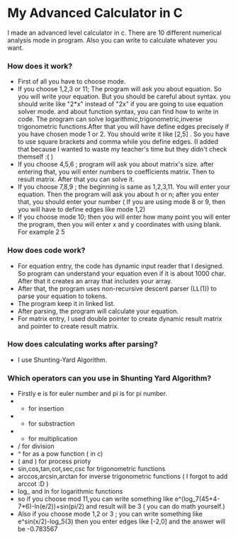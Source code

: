 # My Advanced Calculator in C
I made an advanced level calculator in c. There are 10 different numerical analysis mode in program. Also you can write to calculate whatever you want.
 ### How does it work?
 * First of all you have to choose mode.
 * If you choose 1,2,3 or 11; The program will ask you about equation. So you will write your equation. But you should be careful about syntax. you should write like "2*x" instead of "2x" if you are going to use equation solver mode.
and about function syntax, you can find how to write in code. The program can solve logarithmic,trigonometric,inverse trigonometric functions.After that you will have define edges precisely if you have chosen mode 1 or 2. 
You should write it like [2,5] . So you have to use square brackets and comma while you define edges. (I added that because I wanted to waste my teacher's time but they didn't check themself :(  )
* If you choose 4,5,6 ; program will ask you about matrix's size. after entering that, you will enter numbers to coefficients matrix. Then to result matrix. After that you can solve it.
* If you choose 7,8,9 ;  the beginning is same as 1,2,3,11. You will enter your equation. Then the program will ask you about h or n; after you enter that, you should enter your number ( If you are using mode 8 or 9, then you will have to 
define edges like mode 1,2)
* If you choose mode 10; then you will enter how many point you will enter the program, then you will enter x and y coordinates with using blank. For example 2 5 
 ### How does code work?
* For equation entry, the code has dynamic input reader that I designed. So program can understand your equation even if it is about 1000 char. After that it creates an array that includes your array.
* After that, the program uses non-recursive descent parser (LL(1)) to parse your equation to tokens.
* The program keep it in linked list.
* After parsing, the program will calculate your equation.
* For matrix entry, I used double pointer to create dynamic result matrix and pointer to create result matrix.   
### How does calculating works after parsing?
* I use Shunting-Yard Algorithm. 
### Which operators can you use in Shunting Yard Algorithm?
* Firstly e is for euler number and pi is for pi number.
* + for insertion
* - for substraction
* * for multiplication
* / for division
* ^ for as a pow function ( in c)
* ( and ) for process prioty
* sin,cos,tan,cot,sec,csc for trigonometric functions
* arccos,arcsin,arctan for inverse trigonometric functions ( I forgot to add arccot :D )
* log_ and ln for logarithmic functions
* so if you choose mod 11,you can write something like e^(log_7(45+4-7*6)-ln(e/2))+sin(pi/2) and result will be 3 ( you can do math yourself.)
* Also if you choose mode 1,2 or 3 ; you can write something like e^sin(x/2)-log_5(3) then you enter edges like [-2,0] and the answer will be -0.783567


